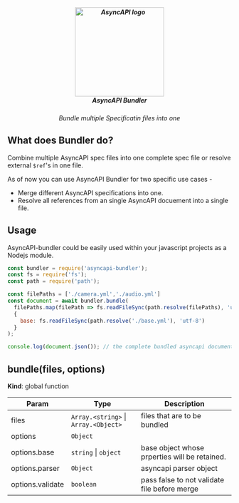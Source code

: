 <h5 align="center">
  <br>
  <a href="https://www.asyncapi.org"><img src="https://github.com/asyncapi/parser-nodejs/raw/master/assets/logo.png" alt="AsyncAPI logo" width="200"></a>
  <br>
  AsyncAPI Bundler
</h5>
<p align="center">
  <em>Bundle multiple Specificatin files into one</em>
</p>



## What does Bundler do?
Combine multiple AsyncAPI spec files into one complete spec file or resolve external `$ref`'s in one file. 

As of now you can use AsyncAPI Bundler for two specific use cases - 
- Merge different AsyncAPI specifications into one. 
- Resolve all references from an single AsyncAPI docuement into a single file. 

## Usage 

AsyncAPI-bundler could be easily used within your javascript projects as a Nodejs module. 

```js
const bundler = require('asyncapi-bundler');
const fs = require('fs');
const path = require('path');

const filePaths = ['./camera.yml','./audio.yml']
const document = await bundler.bundle(
  filePaths.map(filePath => fs.readFileSync(path.resolve(filePaths), 'utf-8')),
  {
    base: fs.readFileSync(path.resolve('./base.yml'), 'utf-8')
  }
);

console.log(document.json()); // the complete bundled asyncapi document.
```

<a name="bundle"></a>

## bundle(files, options)
**Kind**: global function  

| Param | Type | Description |
| --- | --- | --- |
| files | <code>Array.&lt;string&gt;</code> \| <code>Array.&lt;Object&gt;</code> | files that are to be bundled |
| options | <code>Object</code> |  |
| options.base | <code>string</code> \| <code>object</code> | base object whose prperties will be retained. |
| options.parser | <code>Object</code> | asyncapi parser object |
| options.validate | <code>boolean</code> | pass false to not validate file before merge |

